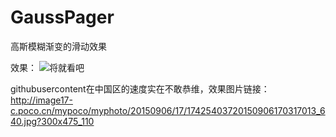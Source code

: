 # GaussPager
高斯模糊渐变的滑动效果


效果：
![将就看吧](http://image17-c.poco.cn/mypoco/myphoto/20150906/17/17425403720150906170317013_640.jpg?300x475_110)

githubusercontent在中国区的速度实在不敢恭维，效果图片链接：http://image17-c.poco.cn/mypoco/myphoto/20150906/17/17425403720150906170317013_640.jpg?300x475_110
